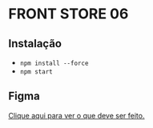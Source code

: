 # FRONT STORE 06

## Instalação

- `npm install --force`
- `npm start`

## Figma

[Clique aqui para ver o que deve ser feito.](https://www.figma.com/file/cfb4F7ZXMFQmvmTn3PKI4z/DRIP-STORE---DIGITAL-COLLEGE?node-id=22%3A30&t=aXhNkIx9psSxz0l5-0)